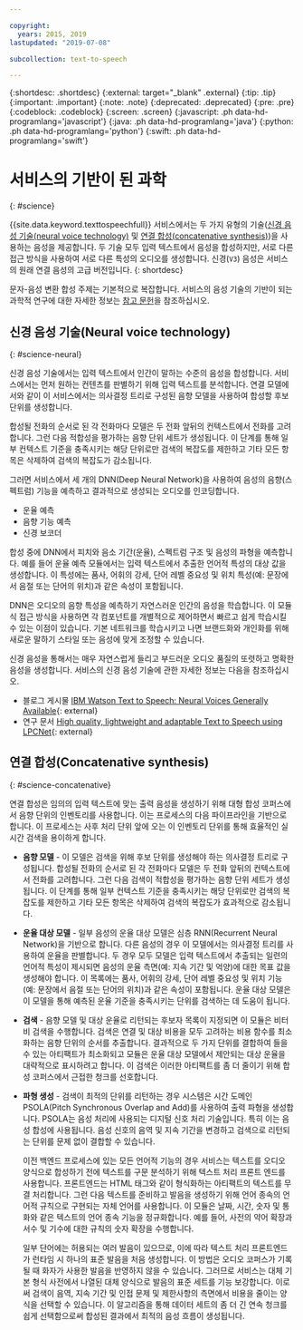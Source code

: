 ```yaml
---

copyright:
  years: 2015, 2019
lastupdated: "2019-07-08"

subcollection: text-to-speech

---
```


{:shortdesc: .shortdesc}
{:external: target="_blank" .external}
{:tip: .tip}
{:important: .important}
{:note: .note}
{:deprecated: .deprecated}
{:pre: .pre}
{:codeblock: .codeblock}
{:screen: .screen}
{:javascript: .ph data-hd-programlang='javascript'}
{:java: .ph data-hd-programlang='java'}
{:python: .ph data-hd-programlang='python'}
{:swift: .ph data-hd-programlang='swift'}

# 서비스의 기반이 된 과학
{: #science}

{{site.data.keyword.texttospeechfull}} 서비스에서는 두 가지 유형의 기술([신경 음성 기술(neural voice technology)](#science-neural) 및 [연결 합성(concatenative synthesis)](#science-concatenative))을 사용하는 음성을 제공합니다. 두 기술 모두 입력 텍스트에서 음성을 합성하지만, 서로 다른 접근 방식을 사용하여 서로 다른 특성의 오디오를 생성합니다. 신경(`V3`) 음성은 서비스의 원래 연결 음성의 고급 버전입니다.
{: shortdesc}

문자-음성 변환 합성 주제는 기본적으로 복잡합니다. 서비스의 음성 기술의 기반이 되는 과학적 연구에 대한 자세한 정보는 [참고 문헌](/docs/services/text-to-speech?topic=text-to-speech-references)을 참조하십시오.

## 신경 음성 기술(Neural voice technology)
{: #science-neural}

신경 음성 기술에서는 입력 텍스트에서 인간이 말하는 수준의 음성을 합성합니다. 서비스에서는 먼저 원하는 컨텐츠를 판별하기 위해 입력 텍스트를 분석합니다. 연결 모델에서와 같이 이 서비스에서는 의사결정 트리로 구성된 음향 모델을 사용하여 합성할 후보 단위를 생성합니다.

합성될 전화의 순서로 된 각 전화마다 모델은 두 전화 앞뒤의 컨텍스트에서 전화를 고려합니다. 그런 다음 적합성을 평가하는 음향 단위 세트가 생성됩니다. 이 단계를 통해 일부 컨텍스트 기준을 충족시키는 해당 단위로만 검색의 복잡도를 제한하고 기타 모든 항목은 삭제하여 검색의 복잡도가 감소됩니다.

그러면 서비스에서 세 개의 DNN(Deep Neural Network)을 사용하여 음성의 음향(스펙트럼) 기능을 예측하고 결과적으로 생성되는 오디오를 인코딩합니다.

-   운율 예측
-   음향 기능 예측
-   신경 보코더

합성 중에 DNN에서 피치와 음소 기간(운율), 스펙트럼 구조 및 음성의 파형을 예측합니다. 예를 들어 운율 예측 모듈에서는 입력 텍스트에서 추출한 언어적 특성의 대상 값을 생성합니다. 이 특성에는 품사, 어휘의 강세, 단어 레벨 중요성 및 위치 특성(예: 문장에서 음절 또는 단어의 위치)과 같은 속성이 포함됩니다.

DNN은 오디오의 음향 특성을 예측하기 자연스러운 인간의 음성을 학습합니다. 이 모듈식 접근 방식을 사용하면 각 컴포넌트를 개별적으로 제어하면서 빠르고 쉽게 학습시킬 수 있는 이점이 있습니다. 기본 네트워크를 학습시키고 나면 브랜드화와 개인화를 위해 새로운 말하기 스타일 또는 음성에 맞게 조정할 수 있습니다.

신경 음성을 통해서는 매우 자연스럽게 들리고 부드러운 오디오 품질의 또렷하고 명확한 음성을 생성합니다. 서비스의 신경 음성 기술에 관한 자세한 정보는 다음을 참조하십시오.

-   블로그 게시물 [IBM Watson Text to Speech: Neural Voices Generally Available](https://medium.com/ibm-watson/ibm-watson-text-to-speech-neural-voices-added-to-service-e562106ff9c7){: external}
-   연구 문서 [High quality, lightweight and adaptable Text to Speech using LPCNet](https://arxiv.org/abs/1905.00590){: external}

## 연결 합성(Concatenative synthesis)
{: #science-concatenative}

연결 합성은 임의의 입력 텍스트에 맞는 출력 음성을 생성하기 위해 대형 합성 코퍼스에서 음향 단위의 인벤토리를 사용합니다. 이는 프로세스의 다음 파이프라인을 기반으로 합니다. 이 프로세스는 사후 처리 단위 앞에 오는 이 인벤토리 단위를 통해 효율적인 실시간 검색을 용이하게 합니다.

-   **음향 모델** - 이 모델은 검색을 위해 후보 단위를 생성해야 하는 의사결정 트리로 구성됩니다. 합성될 전화의 순서로 된 각 전화마다 모델은 두 전화 앞뒤의 컨텍스트에서 전화를 고려합니다. 그런 다음 검색이 적합성을 평가하는 음향 단위 세트가 생성됩니다. 이 단계를 통해 일부 컨텍스트 기준을 충족시키는 해당 단위로만 검색의 복잡도를 제한하고 기타 모든 항목은 삭제하여 검색의 복잡도가 효과적으로 감소됩니다.
-   **운율 대상 모델** - 일부 음성의 운율 대상 모델은 심층 RNN(Recurrent Neural Network)을 기반으로 합니다. 다른 음성의 경우 이 모델에서는 의사결정 트리를 사용하여 운율을 판별합니다. 두 경우 모두 모델은 입력 텍스트에서 추출되는 일련의 언어적 특성이 제시되면 음성의 운율 측면(예: 지속 기간 및 억양)에 대한 목표 값을 생성해야 합니다. 이 목록에는 품사, 어휘의 강세, 단어 레벨 중요성 및 위치 기능(예: 문장에서 음절 또는 단어의 위치)과 같은 속성이 포함됩니다. 운율 대상 모델은 이 모델을 통해 예측된 운율 기준을 충족시키는 단위를 검색하는 데 도움이 됩니다. 
-   **검색** - 음향 모델 및 대상 운율로 리턴되는 후보자 목록이 지정되면 이 모듈은 비터비 검색을 수행합니다. 검색은 연결 및 대상 비용을 모두 고려하는 비용 함수를 최소화하는 음향 단위의 순서를 추출합니다. 결과적으로 두 가지 단위를 결합하여 들을 수 있는 아티팩트가 최소화되고 모듈은 운율 대상 모델에서 제안되는 대상 운율을 대략적으로 표시하려고 합니다. 이 검색은 이러한 아티팩트를 좀 더 줄이기 위해 합성 코퍼스에서 근접한 청크를 선호합니다.
-   **파형 생성** - 검색이 최적의 단위를 리턴하는 경우 시스템은 시간 도메인 PSOLA(Pitch Synchronous Overlap and Add)를 사용하여 출력 파형을 생성합니다. PSOLA는 음성 처리에 사용되는 디지털 신호 처리 기술입니다. 특히 이는 음성 합성에 사용됩니다. 음성 신호의 음역 및 지속 기간을 변경하고 검색으로 리턴되는 단위를 문제 없이 결합할 수 있습니다.

    이전 백엔드 프로세스에 있는 모든 언어적 기능의 경우 서비스는 텍스트를 오디오 양식으로 합성하기 전에 텍스트를 구문 분석하기 위해 텍스트 처리 프론트 엔드를 사용합니다. 프론트엔드는 HTML 태그와 같이 형식화하는 아티팩트의 텍스트를 무결 처리합니다. 그런 다음 텍스트를 준비하고 발음을 생성하기 위해 언어 종속의 언어적 규칙으로 구현되는 자체 언어를 사용합니다. 이 모듈은 날짜, 시간, 숫자 및 통화와 같은 텍스트의 언어 종속 기능을 정규화합니다. 예를 들어, 사전의 약어 확장과 서수 및 기수에 대한 규칙의 숫자 확장을 수행합니다.

    일부 단어에는 허용되는 여러 발음이 있으므로, 이에 따라 텍스트 처리 프론트엔드가 런타임 시 하나의 표준 발음을 처음 생성합니다. 이 방법은 오디오 코퍼스가 기록될 때 화자가 사용한 발음을 반영하지 않을 수 있습니다. 그러므로 서비스는 대체 기본 형식 사전에서 나열된 대체 양식으로 발음의 표준 세트를 기능 보강합니다. 이로써 검색이 음역, 지속 기간 및 인접 문제 및 제한사항의 측면에서 비용을 줄이는 양식을 선택할 수 있습니다. 이 알고리즘을 통해 데이터 세트의 좀 더 긴 연속 청크를 쉽게 선택함으로써 합성된 결과에서 최적의 음성 흐름이 생성됩니다.
